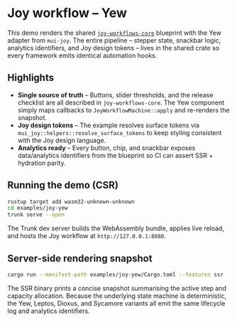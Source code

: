 # Joy workflow – Yew

This demo renders the shared [`joy-workflows-core`](../joy-workflows-core)
blueprint with the Yew adapter from `mui-joy`. The entire pipeline – stepper
state, snackbar logic, analytics identifiers, and Joy design tokens – lives in
the shared crate so every framework emits identical automation hooks.

## Highlights

- **Single source of truth** – Buttons, slider thresholds, and the release
  checklist are all described in `joy-workflows-core`. The Yew component simply
  maps callbacks to `JoyWorkflowMachine::apply` and re-renders the snapshot.
- **Joy design tokens** – The example resolves surface tokens via
  `mui_joy::helpers::resolve_surface_tokens` to keep styling consistent with the
  Joy design language.
- **Analytics ready** – Every button, chip, and snackbar exposes data/analytics
  identifiers from the blueprint so CI can assert SSR + hydration parity.

## Running the demo (CSR)

```bash
rustup target add wasm32-unknown-unknown
cd examples/joy-yew
trunk serve --open
```

The Trunk dev server builds the WebAssembly bundle, applies live reload, and
hosts the Joy workflow at `http://127.0.0.1:8080`.

## Server-side rendering snapshot

```bash
cargo run --manifest-path examples/joy-yew/Cargo.toml --features ssr
```

The SSR binary prints a concise snapshot summarising the active step and
capacity allocation. Because the underlying state machine is deterministic, the
Yew, Leptos, Dioxus, and Sycamore variants all emit the same lifecycle log and
analytics identifiers.
